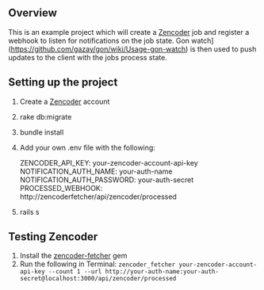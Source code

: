 ## Overview

This is an example project which will create a [Zencoder](http://zencoder.com) job and register a webhook to listen for notifications on the job state. Gon watch](https://github.com/gazay/gon/wiki/Usage-gon-watch) is then used to push updates to the client with the jobs process state.

## Setting up the project

1. Create a [Zencoder](http://zencoder.com) account
2. rake db:migrate
3. bundle install
4. Add your own .env file with the following:

	ZENCODER_API_KEY: your-zencoder-account-api-key
	NOTIFICATION_AUTH_NAME: your-auth-name
	NOTIFICATION_AUTH_PASSWORD: your-auth-secret
	PROCESSED_WEBHOOK: http://zencoderfetcher/api/zencoder/processed

5. rails s

## Testing Zencoder

1. Install the [zencoder-fetcher](http://goo.gl/i1tKI4) gem
2. Run the following in Terminal: `zencoder_fetcher your-zencoder-account-api-key --count 1 --url http://your-auth-name:your-auth-secret@localhost:3000/api/zencoder/processed`